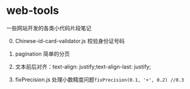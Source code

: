 # web-tools
一些网站开发的各类小代码片段笔记

0. Chinese-id-card-validator.js 校验身份证号码

0. pagination 简单的分页

0. 文本前后对齐：text-align: justify;text-align-last: justify;

0. fixPrecision.js 处理小数精度问题`fixPrecision(0.1, '+', 0.2) //0.3`
